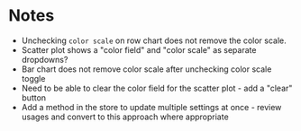 # Notes

- Unchecking `color scale` on row chart does not remove the color scale.
- Scatter plot shows a "color field" and "color scale" as separate dropdowns?
- Bar chart does not remove color scale after unchecking color scale toggle
- Need to be able to clear the color field for the scatter plot - add a "clear" button
- Add a method in the store to update multiple settings at once - review usages and convert to this approach where appropriate
